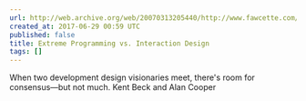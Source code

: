 ```yaml
---
url: http://web.archive.org/web/20070313205440/http://www.fawcette.com/interviews/beck_cooper/
created_at: 2017-06-29 00:59 UTC
published: false
title: Extreme Programming vs. Interaction Design
tags: []
---
```


When two development design visionaries meet, there's room for consensus—but not much. Kent Beck and Alan Cooper
